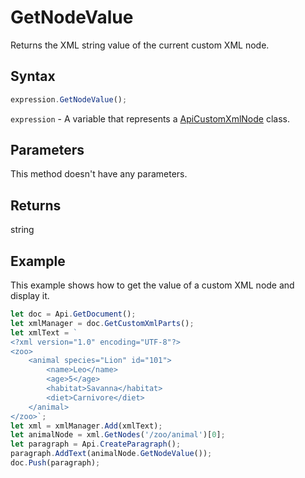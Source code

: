 # GetNodeValue

Returns the XML string value of the current custom XML node.

## Syntax

```javascript
expression.GetNodeValue();
```

`expression` - A variable that represents a [ApiCustomXmlNode](../ApiCustomXmlNode.md) class.

## Parameters

This method doesn't have any parameters.

## Returns

string

## Example

This example shows how to get the value of a custom XML node and display it.

```javascript editor-docx
let doc = Api.GetDocument();
let xmlManager = doc.GetCustomXmlParts();
let xmlText = `
<?xml version="1.0" encoding="UTF-8"?>
<zoo>
    <animal species="Lion" id="101">
        <name>Leo</name>
        <age>5</age>
        <habitat>Savanna</habitat>
        <diet>Carnivore</diet>
    </animal>
</zoo>`;
let xml = xmlManager.Add(xmlText);
let animalNode = xml.GetNodes('/zoo/animal')[0];
let paragraph = Api.CreateParagraph();
paragraph.AddText(animalNode.GetNodeValue());
doc.Push(paragraph);
```

